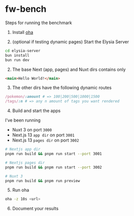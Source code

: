 # fw-bench

Steps for running the benchmark

1. Install [oha](https://github.com/hatoo/oha)

2. (optional if testing dynamic pages) Start the Elysia Server

```bash
cd elysia-server
bun install
bun run dev
```

2. The base Next (app, pages) and Nuxt dirs contains only

```html
<main>Hello World!</main>
```

3. The other dirs have the following dynamic routes

```ruby <~ For better syntax highlighting, ignore --> 
/pokemon/:amount # => 100|200|500|1000|1500
/tags/:n # => any n amount of tags you want rendered
```

4. Build and start the apps

I've been running 
- Nuxt 3 on port `3000`
- Next.js 13 `app dir` on port `3001`
- Next.js 13 `pages dir` on port `3002`

```bash
# Nextjs app dir
pnpm run build && pnpm run start --port 3001

# Nextjs pages dir
pnpm run build && pnpm run start --port 3002

# Nuxt 3
pnpm run build && pnpm run preview
```


5. Run oha
```bash
oha -z 10s <url>
```

6. Document your results
